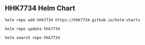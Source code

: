 ## HHK7734 Helm Chart

```shell
helm repo add hhk7734 https://hhk7734.github.io/helm-charts
```

```shell
helm repo update hhk7734
```

```shell
helm search repo hhk7734
```
